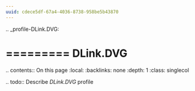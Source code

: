 ```yaml
---
uuid: cdece5df-67a4-4036-8738-958be5b43870
---
```

.. _profile-DLink.DVG:

=========
DLink.DVG
=========

.. contents:: On this page
    :local:
    :backlinks: none
    :depth: 1
    :class: singlecol

.. todo::
    Describe *DLink.DVG* profile


